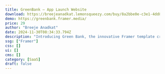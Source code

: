 ```yaml
---
title: GreenBank — App Launch Website
download: https://breejeanadkat.lemonsqueezy.com/buy/8a2bbe0e-c3e1-4dd8-9749-6b2061c5410a
demo: https://greenbank.framer.media/
price: 29
author: "Breeje Anadkat"
date: 2024-11-30T08:34:33.794Z
description: "Introducing Green Bank, the innovative Framer template crafted to enhance your app launch. With its modern design and captivating animations, kickstart your digital venture with flair."
ssg: ["Framer"]
css: []
ui: []
cms: []
category: [SaaS]
draft: false
---
```

